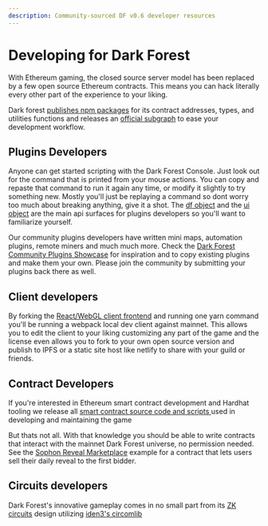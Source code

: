 ```yaml
---
description: Community-sourced DF v0.6 developer resources
---
```


# Developing for Dark Forest

With Ethereum gaming, the closed source server model has been replaced by a few open source Ethereum contracts. This means you can hack literally every other part of the experience to your liking.

Dark forest [publishes npm packages](https://www.npmjs.com/search?q=%40darkforest_eth) for its contract addresses, types, and utilities functions and releases an [official subgraph](subgraph.md) to ease your development workflow.

## Plugins Developers

Anyone can get started scripting with the Dark Forest Console. Just look out for the command that is printed from your mouse actions. You can copy and repaste that command to run it again any time, or modify it slightly to try something new. Mostly you'll just be replaying a command so dont worry too much about breaking anything, give it a shot. The [df object](https://github.com/darkforest-eth/client/blob/master/docs/classes/Backend_GameLogic_GameManager.default.md) and the [ui object](https://github.com/darkforest-eth/client/blob/master/docs/classes/Backend_GameLogic_GameUIManager.default.md) are the main api surfaces for plugins developers so you'll want to familiarize yourself.

Our community plugins developers have written mini maps, automation plugins, remote miners and much much more. Check the [Dark Forest Community Plugins Showcase](https://plugins.zkga.me/) for inspiration and to copy existing plugins and make them your own. Please join the community by submitting your plugins back there as well.

## Client developers

By forking the [React/WebGL client frontend](https://github.com/darkforest-eth/client) and running one yarn command you'll be running a webpack local dev client against mainnet. This allows you to edit the client to your liking customizing any part of the game and the license even allows you to fork to your own open source version and publish to IPFS or a static site host like netlify to share with your guild or friends.

## Contract Developers

If you're interested in Ethereum smart contract development and Hardhat tooling we release all [smart contract source code and scripts ](https://github.com/darkforest-eth/eth) used in developing and maintaining the game

But thats not all. With that knowledge you should be able to write contracts that interact with the mainnet Dark Forest universe, no permission needed. See the [Sophon Reveal Marketplace](https://github.com/projectsophon/df-play-to-earn) example for a contract that lets users sell their daily reveal to the first bidder.

## Circuits developers

Dark Forest's innovative gameplay comes in no small part from its [ZK circuits](https://github.com/darkforest-eth/eth) design utilizing [iden3's circomlib](https://github.com/iden3/circomlib)
